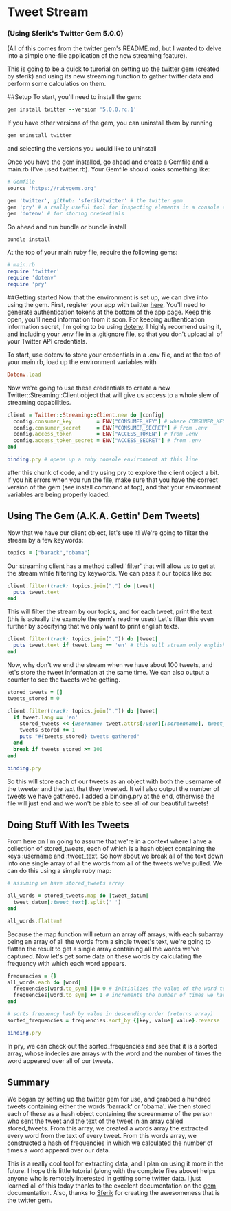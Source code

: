 # Tweet Stream
### (Using Sferik's Twitter Gem 5.0.0)
(All of this comes from the twitter gem's README.md, but I wanted to delve into a simple one-file application of the new
streaming feature).

This is going to be a quick to turorial on setting up the twitter gem (created by sferik) and using its new
streaming function to gather twitter data and perform some calculatios on them.

##Setup
To start, you'll need to install the gem:

```ruby
gem install twitter --version '5.0.0.rc.1'
```
If you have other versions of the gem, you can uninstall them by running 
```ruby
gem uninstall twitter
```
and selecting the versions you would like to uninstall

Once you have the gem installed, go ahead and create a Gemfile and a main.rb (I've used twitter.rb). Your Gemfile
should looks something like: 
```ruby
# Gemfile
source 'https://rubygems.org' 

gem 'twitter', github: 'sferik/twitter' # the twitter gem
gem 'pry' # a really useful tool for inspecting elements in a console environment
gem 'dotenv' # for storing credentials
```
Go ahead and run bundle or bundle install
```ruby
bundle install
```

At the top of your main ruby file, require the following gems: 
```ruby
# main.rb
require 'twitter'
require 'dotenv'
require 'pry'
```

##Getting started
Now that the environment is set up, we can dive into using the gem. First, register your app with twitter [here](https://dev.twitter.com/apps/new).
You'll need to generate authentication tokens at the bottom of the app page. Keep this open, you'll need information
from it soon. For keeping authentication information secret, I'm going to be using [dotenv](https://github.com/bkeepers/dotenv). I 
highly recomend using it, and including your .env file in a .gitignore file, so that you don't upload all of your 
Twitter API credentials.

To start, use dotenv to store your credentials in a .env file, and at the top of your main.rb, load up the environment
variables with
```ruby
Dotenv.load
```

Now we're going to use these credentials to create a new Twitter::Streaming::Client object that will give us access to
a whole slew of streaming capabilities.
```ruby
client = Twitter::Streaming::Client.new do |config|
  config.consumer_key        = ENV["CONSUMER_KEY"] # where CONSUMER_KEY is defined in your .env file
  config.consumer_secret     = ENV["CONSUMER_SECRET"] # from .env
  config.access_token        = ENV["ACCESS_TOKEN"] # from .env
  config.access_token_secret = ENV["ACCESS_SECRET"] # from .env
end
```
```ruby
binding.pry # opens up a ruby console environment at this line
```
after this chunk of code, and try using pry to explore the client object a bit. If you hit errors when you run the file,
make sure that you have the correct version of the gem (see install command at top), and that your environment variables 
are being properly loaded.

## Using The Gem (A.K.A. Gettin' Dem Tweets)
Now that we have our client object, let's use it! We're going to filter the stream by a few keywords: 
```ruby
topics = ["barack","obama"]
```
Our streaming client has a method called 'filter' that will allow us to get at the stream while filtering by keywords. 
We can pass it our topics like so:

```ruby
client.filter(track: topics.join(",") do |tweet|
  puts tweet.text
end
```
This will filter the stream by our topics, and for each tweet, print the text (this is actually the example the gem's readme uses)
Let's filter this even further by specifying that we only want to print english texts.
```ruby
client.filter(track: topics.join(",")) do |tweet|
  puts tweet.text if tweet.lang == 'en' # this will stream only english tweets.
end
```
Now, why don't we end the stream when we have about 100 tweets, and let's store the tweet information at the same time. We 
can also output a counter to see the tweets we're getting.
```ruby
stored_tweets = []
tweets_stored = 0

client.filter(track: topics.join(",")) do |tweet|
  if tweet.lang == 'en'
    stored_tweets << {username: tweet.attrs[:user][:screenname], tweet_text: tweet.text}
    tweets_stored += 1
    puts "#{tweets_stored} tweets gathered"
  end
  break if tweets_stored >= 100
end

binding.pry
```
So this will store each of our tweets as an object with both the username of the tweeter and the text that they tweeted. 
It will also output the number of tweets we have gathered. I added a binding.pry at the end, otherwise the file will just end
and we won't be able to see all of our beautiful tweets!

## Doing Stuff With les Tweets
From here on I'm going to assume that we're in a context where I ahve a collection of stored_tweets, each of which is
a hash object containing the keys :username and :tweet_text. So how about we break all of the text down into one single
array of all the words from all of the tweets we've pulled. We can do this using a simple ruby map:

```ruby
# assuming we have stored_tweets array

all_words = stored_tweets.map do |tweet_datum|
  tweet_datum[:tweet_text].split(' ')
end

all_words.flatten!
```
Because the map function will return an array off arrays, with each subarray being an array of all the words from a single
tweet's text, we're going to flatten the result to get a single array containing all the words we've captured. Now let's 
get some data on these words by calculating the frequency with which each word appears.
```ruby
frequencies = {}
all_words.each do |word|
  frequencies[word.to_sym] ||= 0 # initializes the value of the word to zero if it doesn't exist
  frequencies[word.to_sym] += 1 # increments the number of times we have seen this word
end

# sorts frequency hash by value in descending order (returns array)
sorted_frequencies = frequencies.sort_by {|key, value| value}.reverse 

binding.pry
```
In pry, we can check out the sorted_frequencies and see that it is a sorted array, whose indecies are arrays with the word and
the number of times the word appeared over all of our tweets.

## Summary
We began by setting up the twitter gem for use, and grabbed a hundred tweets containing either the words 'barrack' or
'obama'. We then stored each of these as a hash object containing the screenname of the person who sent the tweet and the
text of the tweet in an array called stored_tweets. From this array, we created a words array the extracted every word
from the text of every tweet. From this words array, we constructed a hash of frequencies in which we calculated the number
of times a word appeard over our data. 

This is a really cool tool for extracting data, and I plan on using it more in the future. I hope this little tutorial (along
with the complete files above) helps anyone who is remotely interested in getting some twitter data. I just learned
all of this today thanks to the excelent documentation on the [gem](https://github.com/sferik/twitter) documentation. Also,
thanks to [Sferik](https://github.com/sferik) for creating the awesomeness that is the twitter gem.

